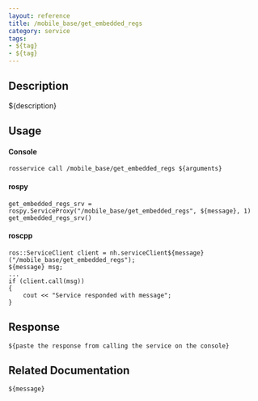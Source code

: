 ```yaml
---
layout: reference
title: /mobile_base/get_embedded_regs
category: service
tags: 
- ${tag} 
- ${tag}
---
```


## Description
${description}

## Usage
#### Console
```
rosservice call /mobile_base/get_embedded_regs ${arguments}
```

#### rospy
```
get_embedded_regs_srv = rospy.ServiceProxy("/mobile_base/get_embedded_regs", ${message}, 1)
get_embedded_regs_srv()
```

#### roscpp
```
ros::ServiceClient client = nh.serviceClient${message}("/mobile_base/get_embedded_regs");
${message} msg;
...
if (client.call(msg))
{
    cout << "Service responded with message";
}
```

## Response
```
${paste the response from calling the service on the console}
```

## Related Documentation
``${message}``  